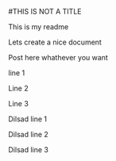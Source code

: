 #THIS IS NOT A TITLE

This is my readme

Lets create a nice document

Post here whathever you want 

line 1

Line 2

Line 3

Dilsad line 1

Dilsad line 2

Dilsad line 3

